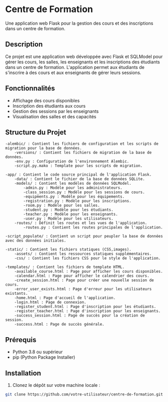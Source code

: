 # Centre de Formation

Une application web Flask pour la gestion des cours et des inscriptions dans un centre de formation.

## Description

Ce projet est une application web développée avec Flask et SQLModel pour gérer les cours, les salles, les enseignants et les inscriptions des étudiants dans un centre de formation. L'application permet aux étudiants de s'inscrire à des cours et aux enseignants de gérer leurs sessions.

## Fonctionnalités

- Affichage des cours disponibles
- Inscription des étudiants aux cours
- Gestion des sessions par les enseignants
- Visualisation des salles et des capacités

## Structure du Projet

    -alembic/ : Contient les fichiers de configuration et les scripts de migration pour la base de données.
        -versions/ : Contient les fichiers de migration de la base de données.
        -env.py : Configuration de l'environnement Alembic.
        -script.py.mako : Template pour les scripts de migration.

    -app/ : Contient le code source principal de l'application Flask.
        -data/ : Contient le fichier de la base de données SQLite.
        -models/ : Contient les modèles de données SQLModel.
            -admin.py : Modèle pour les administrateurs.
            -class_session.py : Modèle pour les sessions de cours.
            -equipments.py : Modèle pour les équipements.
            -registration.py : Modèle pour les inscriptions.
            -room.py : Modèle pour les salles.
            -student.py : Modèle pour les étudiants.
            -teacher.py : Modèle pour les enseignants.
            -user.py : Modèle pour les utilisateurs.
        -routes/ : Définit les routes et les vues de l'application.
            -routes.py : Contient les routes principales de l'application.

    -script_populate/ : Contient un script pour peupler la base de données avec des données initiales.

    -static/ : Contient les fichiers statiques (CSS,images).
        -assets/ : Contient les ressources statiques supplémentaires.
        -css/ : Contient les fichiers CSS pour le style de l'application.

    -templates/ : Contient les fichiers de template HTML.
        -available_course.html : Page pour afficher les cours disponibles.
        -calendar.html : Page pour afficher le calendrier des cours.
        -create_session.html : Page pour créer une nouvelle session de cours.
        -error_user_exists.html : Page d'erreur pour les utilisateurs existants.
        -home.html : Page d'accueil de l'application.
        -login.html : Page de connexion.
        -register_student.html : Page d'inscription pour les étudiants.
        -register_teacher.html : Page d'inscription pour les enseignants.
        -success_session.html : Page de succès pour la création de session.
        -success.html : Page de succès générale.


## Prérequis

- Python 3.8 ou supérieur
- pip (Python Package Installer)

## Installation

1. Clonez le dépôt sur votre machine locale :

```bash
git clone https://github.com/votre-utilisateur/centre-de-formation.git
